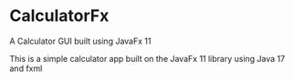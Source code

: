 # CalculatorFx
A Calculator GUI built using JavaFx 11 

This is a simple calculator app built on the JavaFx 11 library using Java 17 and fxml
